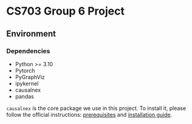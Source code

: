 # CS703 Group 6 Project
## Environment
### Dependencies
- Python >= 3.10
- Pytorch
- PyGraphViz
- ipykernel
- causalnex
- pandas

`causalnex` is the core package we use in this project. To install it, please follow the official instructions: [prerequisites](https://causalnex.readthedocs.io/en/latest/02_getting_started/01_prerequisites.html) and 
[installation guide](https://causalnex.readthedocs.io/en/latest/02_getting_started/02_install.html).